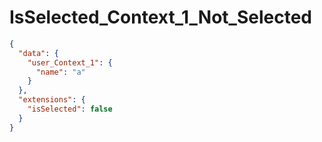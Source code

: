# IsSelected_Context_1_Not_Selected

```json
{
  "data": {
    "user_Context_1": {
      "name": "a"
    }
  },
  "extensions": {
    "isSelected": false
  }
}
```
